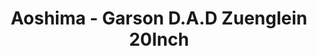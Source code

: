 ---
layout: product
title: "Aoshima - Garson D.A.D Zuenglein 20Inch"
price: "TBA" 
desc: "N/A"
img_path: "/assets/img/AO54277.webp"
brand: "N/A"
available: false
special_offer: false
new: false
soon: false
cat: "010000"
subcat: "013700"
subsubcat: "0N/A"
sifra: "AO54277"
popular: false
spec: false
---